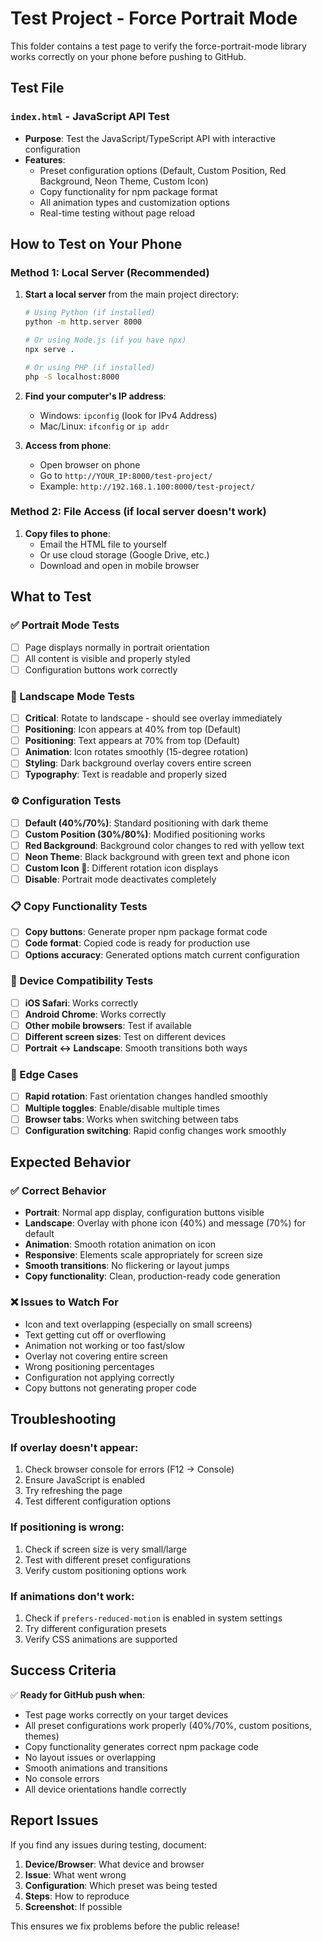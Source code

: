 # Test Project - Force Portrait Mode

This folder contains a test page to verify the force-portrait-mode library works correctly on your phone before pushing to GitHub.

## Test File

### `index.html` - JavaScript API Test  
- **Purpose**: Test the JavaScript/TypeScript API with interactive configuration
- **Features**:
  - Preset configuration options (Default, Custom Position, Red Background, Neon Theme, Custom Icon)
  - Copy functionality for npm package format
  - All animation types and customization options
  - Real-time testing without page reload

## How to Test on Your Phone

### Method 1: Local Server (Recommended)

1. **Start a local server** from the main project directory:
   ```bash
   # Using Python (if installed)
   python -m http.server 8000
   
   # Or using Node.js (if you have npx)
   npx serve .
   
   # Or using PHP (if installed)  
   php -S localhost:8000
   ```

2. **Find your computer's IP address**:
   - Windows: `ipconfig` (look for IPv4 Address)
   - Mac/Linux: `ifconfig` or `ip addr`

3. **Access from phone**:
   - Open browser on phone
   - Go to `http://YOUR_IP:8000/test-project/`
   - Example: `http://192.168.1.100:8000/test-project/`

### Method 2: File Access (if local server doesn't work)

1. **Copy files to phone**:
   - Email the HTML file to yourself
   - Or use cloud storage (Google Drive, etc.)
   - Download and open in mobile browser

## What to Test

### ✅ Portrait Mode Tests
- [ ] Page displays normally in portrait orientation
- [ ] All content is visible and properly styled
- [ ] Configuration buttons work correctly

### 🔄 Landscape Mode Tests  
- [ ] **Critical**: Rotate to landscape - should see overlay immediately
- [ ] **Positioning**: Icon appears at 40% from top (Default)
- [ ] **Positioning**: Text appears at 70% from top (Default)
- [ ] **Animation**: Icon rotates smoothly (15-degree rotation)
- [ ] **Styling**: Dark background overlay covers entire screen
- [ ] **Typography**: Text is readable and properly sized

### ⚙️ Configuration Tests
- [ ] **Default (40%/70%)**: Standard positioning with dark theme
- [ ] **Custom Position (30%/80%)**: Modified positioning works
- [ ] **Red Background**: Background color changes to red with yellow text
- [ ] **Neon Theme**: Black background with green text and phone icon
- [ ] **Custom Icon 🔄**: Different rotation icon displays
- [ ] **Disable**: Portrait mode deactivates completely

### 📋 Copy Functionality Tests
- [ ] **Copy buttons**: Generate proper npm package format code
- [ ] **Code format**: Copied code is ready for production use
- [ ] **Options accuracy**: Generated options match current configuration

### 📱 Device Compatibility Tests
- [ ] **iOS Safari**: Works correctly
- [ ] **Android Chrome**: Works correctly  
- [ ] **Other mobile browsers**: Test if available
- [ ] **Different screen sizes**: Test on different devices
- [ ] **Portrait ↔ Landscape**: Smooth transitions both ways

### 🐛 Edge Cases
- [ ] **Rapid rotation**: Fast orientation changes handled smoothly
- [ ] **Multiple toggles**: Enable/disable multiple times
- [ ] **Browser tabs**: Works when switching between tabs
- [ ] **Configuration switching**: Rapid config changes work smoothly

## Expected Behavior

### ✅ Correct Behavior
- **Portrait**: Normal app display, configuration buttons visible
- **Landscape**: Overlay with phone icon (40%) and message (70%) for default
- **Animation**: Smooth rotation animation on icon
- **Responsive**: Elements scale appropriately for screen size
- **Smooth transitions**: No flickering or layout jumps
- **Copy functionality**: Clean, production-ready code generation

### ❌ Issues to Watch For
- Icon and text overlapping (especially on small screens)
- Text getting cut off or overflowing
- Animation not working or too fast/slow
- Overlay not covering entire screen
- Wrong positioning percentages
- Configuration not applying correctly
- Copy buttons not generating proper code

## Troubleshooting

### If overlay doesn't appear:
1. Check browser console for errors (F12 → Console)
2. Ensure JavaScript is enabled
3. Try refreshing the page
4. Test different configuration options

### If positioning is wrong:
1. Check if screen size is very small/large
2. Test with different preset configurations
3. Verify custom positioning options work

### If animations don't work:
1. Check if `prefers-reduced-motion` is enabled in system settings
2. Try different configuration presets
3. Verify CSS animations are supported

## Success Criteria

✅ **Ready for GitHub push when**:
- Test page works correctly on your target devices
- All preset configurations work properly (40%/70%, custom positions, themes)
- Copy functionality generates correct npm package code
- No layout issues or overlapping
- Smooth animations and transitions
- No console errors
- All device orientations handle correctly

## Report Issues

If you find any issues during testing, document:
1. **Device/Browser**: What device and browser
2. **Issue**: What went wrong
3. **Configuration**: Which preset was being tested
4. **Steps**: How to reproduce
5. **Screenshot**: If possible

This ensures we fix problems before the public release!